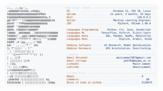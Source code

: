 <picture>
  <source srcset="https://raw.githubusercontent.com/mmazinjameel/mmazinjameel/main/dark_mode.svg?v=1740357980" media="(prefers-color-scheme: dark)">
  <img src="https://raw.githubusercontent.com/mmazinjameel/mmazinjameel/main/light_mode.svg?v=1740357980">
</picture>
